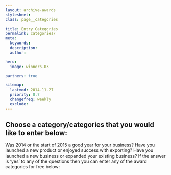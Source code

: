 ```yaml
---
layout: archive-awards
stylesheet:
class: page__categories

title: Entry Categories
permalink: categories/
meta:
  keywords:
  description:
  author:

hero:
  image: winners-03

partners: true

sitemap:
  lastmod: 2014-11-27
  priority: 0.7
  changefreq: weekly
  exclude:
---
```


## Choose a category/categories that you would like to enter below:

Was 2014 or the start of 2015 a good year for your business? Have you launched a new product or enjoyed success with exporting? Have you launched a new business or expanded your existing business? If the answer is &lsquo;yes&rsquo; to any of the questions then you can enter any of the award categories for free below:
